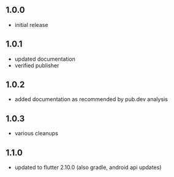 ## 1.0.0

* initial release

## 1.0.1

* updated documentation
* verified publisher

## 1.0.2

* added documentation as recommended by pub.dev analysis

## 1.0.3

* various cleanups

## 1.1.0

* updated to flutter 2.10.0 (also gradle, android api updates) 
